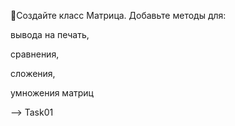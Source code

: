 📌Создайте класс Матрица.
Добавьте методы для:

вывода на печать,

сравнения,

сложения,

умножения матриц

--> Task01


